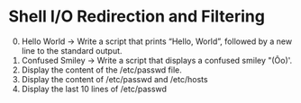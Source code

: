 # Shell I/O Redirection and Filtering
0. Hello World -> Write a script that prints “Hello, World”, followed by a new line to the standard output.
1. Confused Smiley -> Write a script that displays a confused smiley "(Ôo)'.
2. Display the content of the /etc/passwd file.
3. Display the content of /etc/passwd and /etc/hosts
4. Display the last 10 lines of /etc/passwd
